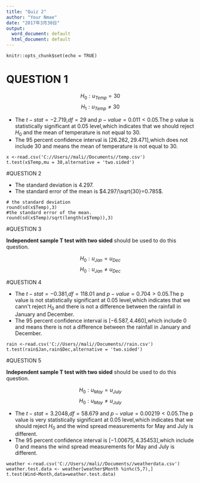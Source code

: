 ```yaml
---
title: "Quiz 2"
author: "Your Nmae"
date: "2017年3月30日"
output:
  word_document: default
  html_document: default
---
```


```{r setup, include=FALSE}
knitr::opts_chunk$set(echo = TRUE)
```

# QUESTION 1




$$H_0: u_{Temp}=30$$
$$H_1: u_{Temp} \neq 30$$

- The $t-stat=-2.719$,$df=29$ and $p-value = 0.011 <0.05$.The p value is statistically significant at 0.05 level,which indicates that we should reject $H_0$ and the mean of temperature  is not equal to $30$.
- The 95 percent confidence interval is $[26.262,29.471]$,which does not include $30$ and means the mean of temperature  is not equal to $30$.


```{r}
x <-read.csv('C://Users//mali//Documents//temp.csv')
t.test(x$Temp,mu = 30,alternative = 'two.sided')
```

#QUESTION 2

- The standard deviation is $4.297$.
- The standard error of the mean is $4.297/\sqrt{30}=0.785$.

```{r}
# the standard deviation
round(sd(x$Temp),3)
#the standard error of the mean.
round(sd(x$Temp)/sqrt(length(x$Temp)),3)
```


#QUESTION 3

**Independent sample T test with two sided** should be used to do this question.

$$H_0: u_{Jan}=u_{Dec}$$
$$H_0: u_{Jan} \neq u_{Dec}$$

#QUESTION 4


- The $t-stat=-0.381$,$df=118.01$ and $p-value = 0.704 >0.05$.The p value is not  statistically significant at 0.05 level,which indicates that we cann't reject $H_0$ and there is not a difference between the rainfall in January and December.
- The 95 percent confidence interval is $[-6.587,4.460]$,which include $0$ and means there is not a difference between the rainfall in January and December.


```{r}
rain <-read.csv('C://Users//mali//Documents//rain.csv')
t.test(rain$Jan,rain$Dec,alternative = 'two.sided')
```

#QUESTION 5

**Independent sample T test with two sided** should be used to do this question.

$$H_0: u_{May}=u_{July}$$
$$H_0: u_{May} \neq u_{July}$$
- The $t-stat=3.2048$,$df=58.679$ and $p-value = 0.00219 <0.05$.The p value is very  statistically significant at 0.05 level,which indicates that we should reject $H_0$ and the wind spread measurements for May and July is different.
- The 95 percent confidence interval is $[-1.00675,4.35453]$,which include $0$ and means the wind spread measurements for May and July is different.


```{r}
weather <-read.csv('C://Users//mali//Documents//weatherdata.csv')
weather.test.data <- weather[weather$Month %in%c(5,7),]
t.test(Wind~Month,data=weather.test.data)
```

